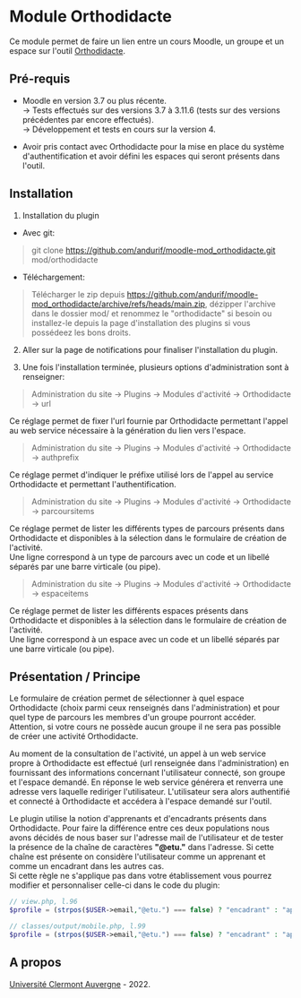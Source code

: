 Module Orthodidacte
==================================
Ce module permet de faire un lien entre un cours Moodle, un groupe et un espace sur l'outil [Orthodidacte](https://www.orthodidacte.com/). 

Pré-requis
------------
- Moodle en version 3.7 ou plus récente.<br/>
  -> Tests effectués sur des versions 3.7 à 3.11.6 (tests sur des versions précédentes par encore effectués).<br/>
  -> Développement et tests en cours sur la version 4.

- Avoir pris contact avec Orthodidacte pour la mise en place du système d'authentification et avoir défini les espaces qui seront présents dans l'outil.

Installation
------------
1. Installation du plugin

- Avec git:
> git clone https://github.com/andurif/moodle-mod_orthodidacte.git mod/orthodidacte

- Téléchargement:
> Télécharger le zip depuis https://github.com/andurif/moodle-mod_orthodidacte/archive/refs/heads/main.zip, dézipper l'archive dans le dossier mod/ et renommez le "orthodidacte" si besoin ou installez-le depuis la page d'installation des plugins si vous possédeez les bons droits.

2. Aller sur la page de notifications pour finaliser l'installation du plugin.

3. Une fois l'installation terminée, plusieurs options d'administration sont à renseigner:

> Administration du site -> Plugins -> Modules d'activité -> Orthodidacte -> url

Ce réglage permet de fixer l'url fournie par Orthodidacte permettant l'appel au web service nécessaire à la génération du lien vers l'espace.

> Administration du site -> Plugins -> Modules d'activité -> Orthodidacte -> authprefix

Ce réglage permet d'indiquer le préfixe utilisé lors de l'appel au service Orthodidacte et permettant l'authentification.

> Administration du site -> Plugins -> Modules d'activité -> Orthodidacte -> parcoursitems

Ce réglage permet de lister les différents types de parcours présents dans Orthodidacte et disponibles à la sélection dans le formulaire de création de l'activité.<br/>
Une ligne correspond à un type de parcours avec un code et un libellé séparés par une barre virticale (ou pipe).

> Administration du site -> Plugins -> Modules d'activité -> Orthodidacte -> espaceitems

Ce réglage permet de lister les différents espaces présents dans Orthodidacte et disponibles à la sélection dans le formulaire de création de l'activité.<br/>
Une ligne correspond à un espace avec un code et un libellé séparés par une barre virticale (ou pipe).

Présentation / Principe
------------
Le formulaire de création permet de sélectionner à quel espace Orthodidacte (choix parmi ceux renseignés dans l'administration) et pour quel type de parcours les membres d'un groupe pourront accéder.<br/>
Attention, si votre cours ne possède aucun groupe il ne sera pas possible de créer une activité Orthodidacte.

Au moment de la consultation de l'activité, un appel à un web service propre à Orthodidacte est effectué (url renseignée dans l'administration) en fournissant des informations concernant l'utilisateur connecté, son groupe et l'espace demandé.
En réponse le web service générera et renverra une adresse vers laquelle rediriger l'utilisateur. L'utilisateur sera alors authentifié et connecté à Orthodidacte et accédera à l'espace demandé sur l'outil.

Le plugin utilise la notion d'apprenants et d'encadrants présents dans Orthodidacte.
Pour faire la différence entre ces deux populations nous avons décidés de nous baser sur l'adresse mail de l'utilisateur et de tester
la présence de la chaîne de caractères <strong>"@etu."</strong> dans l'adresse. Si cette chaîne est présente on considère l'utilisateur comme un apprenant et comme un encadrant dans les autres cas.<br/>
Si cette règle ne s'applique pas dans votre établissement vous pourrez modifier et personnaliser celle-ci dans le code du plugin:
```php
// view.php, l.96
$profile = (strpos($USER->email,"@etu.") === false) ? "encadrant" : "apprenant";

// classes/output/mobile.php, l.99
$profile = (strpos($USER->email,"@etu.") === false) ? "encadrant" : "apprenant";
```

A propos
------
<a href="https://www.uca.fr" target="_blank">Université Clermont Auvergne</a> - 2022.<br/>
